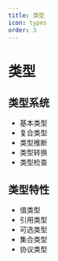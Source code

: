 ```yaml
---
title: 类型
icon: types
order: 3
---
```


# 类型

## 类型系统
- 基本类型
- 复合类型
- 类型推断
- 类型转换
- 类型检查

## 类型特性
- 值类型
- 引用类型
- 可选类型
- 集合类型
- 协议类型
